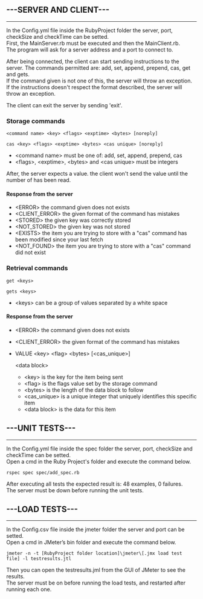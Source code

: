 
## ---SERVER AND CLIENT--- 
------------
In the Config.yml file inside the RubyProject folder the server, port, checkSize and checkTime can be setted.  
First, the MainServer.rb must be executed and then the MainClient.rb.  
The program will ask for a server address and a port to connect to.  
  
After being connected, the client can start sending instructions to the server.
The commands permitted are: add, set, append, prepend, cas, get and gets.  
If the command given is not one of this, the server will throw an exception.
If the instructions doesn't respect the format described, the server will throw an exception.

The client can exit the server by sending 'exit'.
  
###  Storage commands  
 `<command name> <key> <flags> <exptime> <bytes> [noreply]`
 
 `cas <key> <flags> <exptime> <bytes> <cas unique> [noreply]`

* &lt;command name&gt; must be one of: add, set, append, prepend, cas  
* &lt;flags&gt;, &lt;exptime&gt;, &lt;bytes&gt; and &lt;cas unique&gt; must be integers  

After, the server expects a value. the client won't send the value until the number of <bytes> has been read.

#### Response from the server
* &lt;ERROR&gt; the command given does not exists
* &lt;CLIENT_ERROR&gt; the given format of the command has mistakes
* &lt;STORED&gt; the given key was correctly stored
* &lt;NOT_STORED&gt; the given key was not stored
* &lt;EXISTS&gt; the item you are trying to store with
a "cas" command has been modified since your last fetch
* &lt;NOT_FOUND&gt; the item you are trying to store
with a "cas" command did not exist


### Retrieval commands
`get <keys>`

`gets <keys>`

* &lt;keys&gt; can be a group of values separated by a white space

#### Response from the server
* &lt;ERROR&gt; the command given does not exists
* &lt;CLIENT_ERROR&gt; the given format of the command has mistakes
* VALUE &lt;key&gt; &lt;flag&gt; &lt;bytes&gt; [&lt;cas_unique&gt;]

  &lt;data block&gt;

    * &lt;key&gt; is the key for the item being sent
    * &lt;flag&gt; is the flags value set by the storage command
    * &lt;bytes&gt; is the length of the data block to follow
    * &lt;cas_unique&gt; is a unique integer that uniquely identifies
    this specific item
    * &lt;data block&gt; is the data for this item

## ---UNIT TESTS--- 
------------
In the Config.yml file inside the spec folder the server, port, checkSize and checkTime can be setted.  
Open a cmd in the Ruby Project's folder and execute the command below.

`rspec spec spec/add_spec.rb `

After executing all tests the expected result is: 48 examples, 0 failures.  
The server must be down before running the unit tests.


## ---LOAD TESTS--- 
------------ 
In the Config.csv file inside the jmeter folder the server and  port can be setted.  
Open a cmd in JMeter’s bin folder and execute the command below.  

`jmeter -n -t [RubyProject folder location]\jmeter\[.jmx load test file] -l testresults.jtl `

Then you can open the testresults.jml from the GUI of JMeter to see the results.  
The server must be on before running the load tests, and restarted after running each one.  
